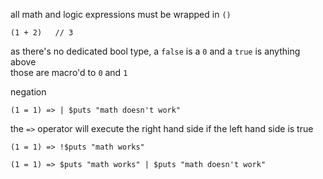 all math and logic expressions must be wrapped in `()`
```
(1 + 2)   // 3
```

as there's no dedicated bool type, a `false` is a `0` and a `true` is anything above  
those are macro'd to `0` and `1`

negation
```
(1 = 1) => | $puts "math doesn't work"
```

the `=>` operator will execute the right hand side if the left hand side is true
```
(1 = 1) => !$puts "math works"
```

```
(1 = 1) => $puts "math works" | $puts "math doesn't work"
```
